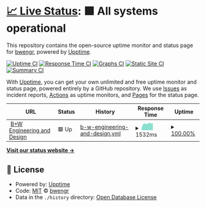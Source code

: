 # [📈 Live Status](https://status.bwengr.com): <!--live status--> **🟩 All systems operational**

This repository contains the open-source uptime monitor and status page for [bwengr](https://bwengr.com), powered by [Upptime](https://github.com/upptime/upptime).

[![Uptime CI](https://github.com/bwengr/upptime/workflows/Uptime%20CI/badge.svg)](https://github.com/bwengr/upptime/actions?query=workflow%3A%22Uptime+CI%22)
[![Response Time CI](https://github.com/bwengr/upptime/workflows/Response%20Time%20CI/badge.svg)](https://github.com/bwengr/upptime/actions?query=workflow%3A%22Response+Time+CI%22)
[![Graphs CI](https://github.com/bwengr/upptime/workflows/Graphs%20CI/badge.svg)](https://github.com/bwengr/upptime/actions?query=workflow%3A%22Graphs+CI%22)
[![Static Site CI](https://github.com/bwengr/upptime/workflows/Static%20Site%20CI/badge.svg)](https://github.com/bwengr/upptime/actions?query=workflow%3A%22Static+Site+CI%22)
[![Summary CI](https://github.com/bwengr/upptime/workflows/Summary%20CI/badge.svg)](https://github.com/bwengr/upptime/actions?query=workflow%3A%22Summary+CI%22)

With [Upptime](https://upptime.js.org), you can get your own unlimited and free uptime monitor and status page, powered entirely by a GitHub repository. We use [Issues](https://github.com/bwengr/upptime/issues) as incident reports, [Actions](https://github.com/bwengr/upptime/actions) as uptime monitors, and [Pages](https://status.bwengr.com) for the status page.

<!--start: status pages-->
<!-- This summary is generated by Upptime (https://github.com/upptime/upptime) -->
<!-- Do not edit this manually, your changes will be overwritten -->
<!-- prettier-ignore -->
| URL | Status | History | Response Time | Uptime |
| --- | ------ | ------- | ------------- | ------ |
| <img alt="" src="https://icons.duckduckgo.com/ip3/bwengr.com.ico" height="13"> [B+W Engineering and Design](https://bwengr.com) | 🟩 Up | [b-w-engineering-and-design.yml](https://github.com/bwengr/upptime/commits/HEAD/history/b-w-engineering-and-design.yml) | <details><summary><img alt="Response time graph" src="./graphs/b-w-engineering-and-design/response-time-week.png" height="20"> 1532ms</summary><br><a href="https://status.bwengr.com/history/b-w-engineering-and-design"><img alt="Response time 1595" src="https://img.shields.io/endpoint?url=https%3A%2F%2Fraw.githubusercontent.com%2Fbwengr%2Fupptime%2FHEAD%2Fapi%2Fb-w-engineering-and-design%2Fresponse-time.json"></a><br><a href="https://status.bwengr.com/history/b-w-engineering-and-design"><img alt="24-hour response time 1341" src="https://img.shields.io/endpoint?url=https%3A%2F%2Fraw.githubusercontent.com%2Fbwengr%2Fupptime%2FHEAD%2Fapi%2Fb-w-engineering-and-design%2Fresponse-time-day.json"></a><br><a href="https://status.bwengr.com/history/b-w-engineering-and-design"><img alt="7-day response time 1532" src="https://img.shields.io/endpoint?url=https%3A%2F%2Fraw.githubusercontent.com%2Fbwengr%2Fupptime%2FHEAD%2Fapi%2Fb-w-engineering-and-design%2Fresponse-time-week.json"></a><br><a href="https://status.bwengr.com/history/b-w-engineering-and-design"><img alt="30-day response time 1491" src="https://img.shields.io/endpoint?url=https%3A%2F%2Fraw.githubusercontent.com%2Fbwengr%2Fupptime%2FHEAD%2Fapi%2Fb-w-engineering-and-design%2Fresponse-time-month.json"></a><br><a href="https://status.bwengr.com/history/b-w-engineering-and-design"><img alt="1-year response time 1595" src="https://img.shields.io/endpoint?url=https%3A%2F%2Fraw.githubusercontent.com%2Fbwengr%2Fupptime%2FHEAD%2Fapi%2Fb-w-engineering-and-design%2Fresponse-time-year.json"></a></details> | <details><summary><a href="https://status.bwengr.com/history/b-w-engineering-and-design">100.00%</a></summary><a href="https://status.bwengr.com/history/b-w-engineering-and-design"><img alt="All-time uptime 99.93%" src="https://img.shields.io/endpoint?url=https%3A%2F%2Fraw.githubusercontent.com%2Fbwengr%2Fupptime%2FHEAD%2Fapi%2Fb-w-engineering-and-design%2Fuptime.json"></a><br><a href="https://status.bwengr.com/history/b-w-engineering-and-design"><img alt="24-hour uptime 100.00%" src="https://img.shields.io/endpoint?url=https%3A%2F%2Fraw.githubusercontent.com%2Fbwengr%2Fupptime%2FHEAD%2Fapi%2Fb-w-engineering-and-design%2Fuptime-day.json"></a><br><a href="https://status.bwengr.com/history/b-w-engineering-and-design"><img alt="7-day uptime 100.00%" src="https://img.shields.io/endpoint?url=https%3A%2F%2Fraw.githubusercontent.com%2Fbwengr%2Fupptime%2FHEAD%2Fapi%2Fb-w-engineering-and-design%2Fuptime-week.json"></a><br><a href="https://status.bwengr.com/history/b-w-engineering-and-design"><img alt="30-day uptime 100.00%" src="https://img.shields.io/endpoint?url=https%3A%2F%2Fraw.githubusercontent.com%2Fbwengr%2Fupptime%2FHEAD%2Fapi%2Fb-w-engineering-and-design%2Fuptime-month.json"></a><br><a href="https://status.bwengr.com/history/b-w-engineering-and-design"><img alt="1-year uptime 99.93%" src="https://img.shields.io/endpoint?url=https%3A%2F%2Fraw.githubusercontent.com%2Fbwengr%2Fupptime%2FHEAD%2Fapi%2Fb-w-engineering-and-design%2Fuptime-year.json"></a></details>

<!--end: status pages-->

[**Visit our status website →**](https://status.bwengr.com)

## 📄 License

- Powered by: [Upptime](https://github.com/upptime/upptime)
- Code: [MIT](./LICENSE) © [bwengr](https://bwengr.com)
- Data in the `./history` directory: [Open Database License](https://opendatacommons.org/licenses/odbl/1-0/)

